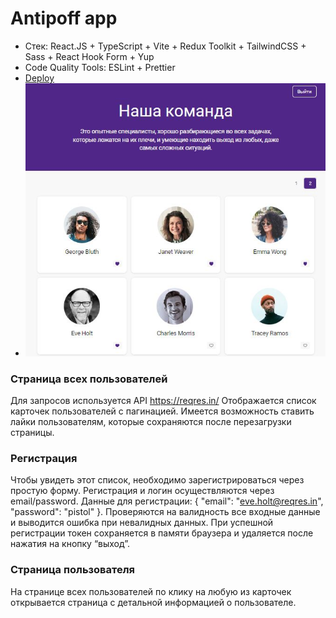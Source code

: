 # Antipoff app

- Стек: React.JS + TypeScript + Vite + Redux Toolkit + TailwindCSS + Sass + React Hook Form + Yup
- Code Quality Tools: ESLint + Prettier
- [Deploy](https://mali-zi-antipoff.netlify.app)
- ![Screenshot](https://github.com/Mali-zi/antipoff/blob/main/public/screenshot.JPG)

### Страница всех пользователей
Для запросов используется API https://reqres.in/
Отображается список карточек пользователей с пагинацией. Имеется возможность ставить лайки пользователям, которые сохраняются после перезагрузки страницы.

### Регистрация
Чтобы увидеть этот список, необходимо зарегистрироваться через простую форму.
Регистрация и логин осуществляются через email/password. Данные для регистрации:
{
    "email": "eve.holt@reqres.in",
    "password": "pistol"
}. 
Проверяются на валидность все входные данные и выводится ошибка при невалидных данных.
При успешной регистрации токен сохраняется в памяти браузера и удаляется после нажатия на кнопку “выход”.

### Страница пользователя 
На странице всех пользователей по клику на любую из карточек открывается страница с детальной информацией о пользователе. 
